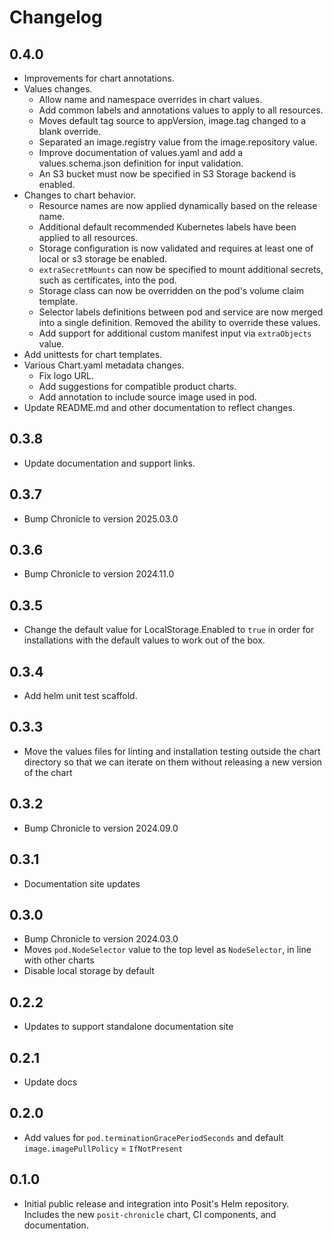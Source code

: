 # Changelog

## 0.4.0

- Improvements for chart annotations.
- Values changes.
  - Allow name and namespace overrides in chart values.
  - Add common labels and annotations values to apply to all resources.
  - Moves default tag source to appVersion, image.tag changed to a blank override.
  - Separated an image.registry value from the image.repository value.
  - Improve documentation of values.yaml and add a values.schema.json definition for input validation.
  - An S3 bucket must now be specified in S3 Storage backend is enabled.
- Changes to chart behavior.
  - Resource names are now applied dynamically based on the release name.
  - Additional default recommended Kubernetes labels have been applied to all resources.
  - Storage configuration is now validated and requires at least one of local or s3 storage be enabled.
  - `extraSecretMounts` can now be specified to mount additional secrets, such as certificates, into the pod.
  - Storage class can now be overridden on the pod's volume claim template.
  - Selector labels definitions between pod and service are now merged into a single definition. Removed the ability to override these values.
  - Add support for additional custom manifest input via `extraObjects` value.
- Add unittests for chart templates.
- Various Chart.yaml metadata changes.
  - Fix logo URL.
  - Add suggestions for compatible product charts.
  - Add annotation to include source image used in pod.
- Update README.md and other documentation to reflect changes.

## 0.3.8

- Update documentation and support links.

## 0.3.7

- Bump Chronicle to version 2025.03.0

## 0.3.6

- Bump Chronicle to version 2024.11.0

## 0.3.5

- Change the default value for LocalStorage.Enabled to `true` in order for installations with the default values to work out of the box.

## 0.3.4

- Add helm unit test scaffold.

## 0.3.3

- Move the values files for linting and installation testing outside the chart directory so that we can iterate on them without releasing a new version of the chart

## 0.3.2

- Bump Chronicle to version 2024.09.0

## 0.3.1

- Documentation site updates

## 0.3.0

- Bump Chronicle to version 2024.03.0
- Moves `pod.NodeSelector` value to the top level as `NodeSelector`, in line with other charts
- Disable local storage by default

## 0.2.2

- Updates to support standalone documentation site

## 0.2.1

- Update docs

## 0.2.0

- Add values for `pod.terminationGracePeriodSeconds` and default `image.imagePullPolicy` = `IfNotPresent`

## 0.1.0

- Initial public release and integration into Posit's Helm repository. Includes
  the new `posit-chronicle` chart, CI components, and documentation.
